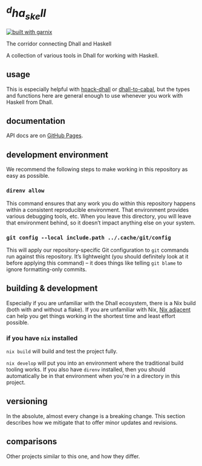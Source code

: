 # $^{d}ha_{ske}ll$

[![built with garnix](https://img.shields.io/endpoint?url=https%3A%2F%2Fgarnix.io%2Fapi%2Fbadges%2Fsellout%2Fhall)](https://garnix.io)

The corridor connecting Dhall and Haskell

A collection of various tools in Dhall for working with Haskell.

## usage

This is especially helpful with <!-- vale Vale.Terms = NO --> [hpack-dhall](https://github.com/cabalism/hpack-dhall) or [dhall-to-cabal](https://github.com/dhall-lang/dhall-to-cabal), <!-- vale Vale.Terms = YES --> but the types and functions here are general enough to use whenever you work with Haskell from Dhall.

## documentation

API docs are on [GitHub Pages](https://sellout.github.io/hall).

## development environment

We recommend the following steps to make working in this repository as easy as possible.

### `direnv allow`

This command ensures that any work you do within this repository happens within a consistent reproducible environment. That environment provides various debugging tools, etc. When you leave this directory, you will leave that environment behind, so it doesn’t impact anything else on your system.

### `git config --local include.path ../.cache/git/config`

This will apply our repository-specific Git configuration to `git` commands run against this repository. It’s lightweight (you should definitely look at it before applying this command) – it does things like telling `git blame` to ignore formatting-only commits.

## building & development

Especially if you are unfamiliar with the Dhall ecosystem, there is a Nix build (both with and without a flake). If you are unfamiliar with Nix, [Nix adjacent](...) can help you get things working in the shortest time and least effort possible.

### if you have `nix` installed

`nix build` will build and test the project fully.

`nix develop` will put you into an environment where the traditional build tooling works. If you also have `direnv` installed, then you should automatically be in that environment when you're in a directory in this project.

## versioning

In the absolute, almost every change is a breaking change. This section describes how we mitigate that to offer minor updates and revisions.

## comparisons

Other projects similar to this one, and how they differ.
